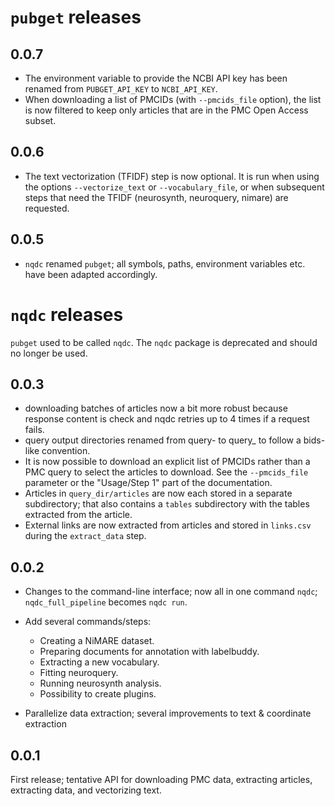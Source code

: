 # `pubget` releases

## 0.0.7

- The environment variable to provide the NCBI API key has been renamed from `PUBGET_API_KEY` to `NCBI_API_KEY`.
- When downloading a list of PMCIDs (with `--pmcids_file` option), the list is now filtered to keep only articles that are in the PMC Open Access subset.

## 0.0.6

- The text vectorization (TFIDF) step is now optional. 
  It is run when using the options `--vectorize_text` or `--vocabulary_file`, or when subsequent steps that need the TFIDF (neurosynth, neuroquery, nimare) are requested.

## 0.0.5

- `nqdc` renamed `pubget`; all symbols, paths, environment variables etc. have been adapted accordingly.


# `nqdc` releases

`pubget` used to be called `nqdc`.
The `nqdc` package is deprecated and should no longer be used.

## 0.0.3

- downloading batches of articles now a bit more robust because response content is check and nqdc retries up to 4 times if a request fails.
- query output directories renamed from query-<md5> to query_<md5> to follow a bids-like convention.
- It is now possible to download an explicit list of PMCIDs rather than a PMC query to select the articles to download.
  See the `--pmcids_file` parameter or the "Usage/Step 1" part of the documentation.
- Articles in `query_dir/articles` are now each stored in a separate subdirectory; that also contains a `tables` subdirectory with the tables extracted from the article.
- External links are now extracted from articles and stored in `links.csv` during the `extract_data` step.

## 0.0.2

- Changes to the command-line interface; now all in one command `nqdc`; `nqdc_full_pipeline` becomes `nqdc run`.

- Add several commands/steps:

  - Creating a NiMARE dataset.
  - Preparing documents for annotation with labelbuddy.
  - Extracting a new vocabulary.
  - Fitting neuroquery.
  - Running neurosynth analysis.
  - Possibility to create plugins.

- Parallelize data extraction; several improvements to text & coordinate extraction

## 0.0.1

First release; tentative API for downloading PMC data, extracting articles,
extracting data, and vectorizing text.
